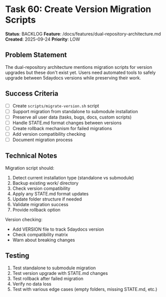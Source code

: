 # Task 60: Create Version Migration Scripts

**Status**: BACKLOG
**Feature**: /docs/features/dual-repository-architecture.md
**Created**: 2025-09-24
**Priority**: LOW

## Problem Statement

The dual-repository architecture mentions migration scripts for version upgrades but these don't exist yet. Users need automated tools to safely upgrade between 5daydocs versions while preserving their work.

## Success Criteria

- [ ] Create `scripts/migrate-version.sh` script
- [ ] Support migration from standalone to submodule installation
- [ ] Preserve all user data (tasks, bugs, docs, custom scripts)
- [ ] Handle STATE.md format changes between versions
- [ ] Create rollback mechanism for failed migrations
- [ ] Add version compatibility checking
- [ ] Document migration process

## Technical Notes

Migration script should:
1. Detect current installation type (standalone vs submodule)
2. Backup existing work/ directory
3. Check version compatibility
4. Apply any STATE.md format updates
5. Update folder structure if needed
6. Validate migration success
7. Provide rollback option

Version checking:
- Add VERSION file to track 5daydocs version
- Check compatibility matrix
- Warn about breaking changes

## Testing

1. Test standalone to submodule migration
2. Test version upgrade with STATE.md changes
3. Test rollback after failed migration
4. Verify no data loss
5. Test with various edge cases (empty folders, missing STATE.md, etc.)